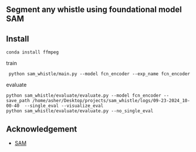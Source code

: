 ## Segment any whistle using foundational model SAM

## Install
`conda install ffmpeg`


train
```shell
 python sam_whistle/main.py --model fcn_encoder --exp_name fcn_encoder
```
evaluate
```shell
python sam_whistle/evaluate/evaluate.py --model fcn_encoder --save_path /home/asher/Desktop/projects/sam_whistle/logs/09-23-2024_10-00-40  --single_eval --visualize_eval
python sam_whistle/evaluate/evaluate.py --no_single_eval
```

## Acknowledgement
- [SAM](https://github.com/facebookresearch/segment-anything)